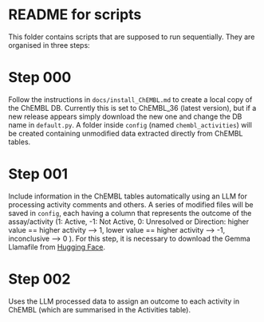 # README for scripts

This folder contains scripts that are supposed to run sequentially. They are organised in three steps:

# Step 000
Follow the instructions in `docs/install_ChEMBL.md` to create a local copy of the ChEMBL DB. Currently this is set to ChEMBL_36 (latest version), but if a new release appears simply download the new one and change the DB name in `default.py`.
A folder inside `config` (named `chembl_activities`) will be created containing unmodified data extracted directly from ChEMBL tables.

# Step 001
Include information in the ChEMBL tables automatically using an LLM for processing activity comments and others. A series of modified files will be saved in `config`, each having a column that represents the outcome of the assay/activity (1: Active, -1: Not Active, 0: Unresolved or Direction: higher value == higher activity --> 1, lower value == higher activity --> -1, inconclusive --> 0 ).
For this step, it is necessary to download the Gemma Llamafile from [Hugging Face](https://huggingface.co/Mozilla/gemma-2-9b-it-llamafile).

# Step 002
Uses the LLM processed data to assign an outcome to each activity in ChEMBL (which are summarised in the Activities table).